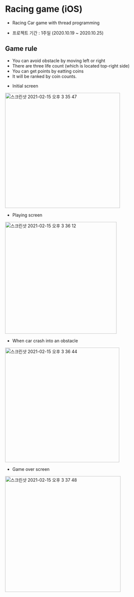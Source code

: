 # Racing game (iOS)

* Racing Car game with thread programming
- 프로젝트 기간 : 1주일 (2020.10.19 ~ 2020.10.25)


## Game rule

- You can avoid obstacle by moving left or right
- There are three life count (which is located top-right side)
- You can get points by eatting coins
- It will be ranked by coin counts.



* Initial screen

<img width="374" alt="스크린샷 2021-02-15 오후 3 35 47" src="https://user-images.githubusercontent.com/48983864/107913472-d4793e00-6fa3-11eb-8dce-ac4258245360.png">

* Playing screen 

<img width="363" alt="스크린샷 2021-02-15 오후 3 36 12" src="https://user-images.githubusercontent.com/48983864/107913478-d9d68880-6fa3-11eb-96b3-1c45f4ec6ffe.png">

* When car crash into an obstacle 

<img width="372" alt="스크린샷 2021-02-15 오후 3 36 44" src="https://user-images.githubusercontent.com/48983864/107913482-dc38e280-6fa3-11eb-89a9-59bd2ff1631b.png">

* Game over screen

<img width="376" alt="스크린샷 2021-02-15 오후 3 37 48" src="https://user-images.githubusercontent.com/48983864/107913486-df33d300-6fa3-11eb-885a-671ad38e4358.png">
